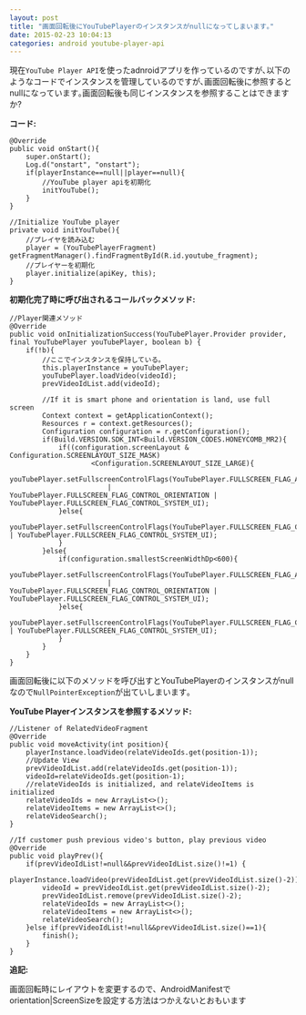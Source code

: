 ```yaml
---
layout: post
title: "画面回転後にYouTubePlayerのインスタンスがnullになってしまいます｡"
date: 2015-02-23 10:04:13
categories: android youtube-player-api
---
```

<p>現在<code>YouTube Player API</code>を使ったadnroidアプリを作っているのですが､以下のようなコードでインスタンスを管理しているのですが､画面回転後に参照するとnullになっています｡画面回転後も同じインスタンスを参照することはできますか?</p>

<p><strong>コード:</strong></p>

<pre><code>@Override
public void onStart(){
    super.onStart();
    Log.d("onstart", "onstart");
    if(playerInstance==null||player==null){
        //YouTube player apiを初期化
        initYouTube();
    }
}

//Initialize YouTube player
private void initYouTube(){
    //プレイヤを読み込む
    player = (YouTubePlayerFragment) getFragmentManager().findFragmentById(R.id.youtube_fragment);
    //プレイヤーを初期化
    player.initialize(apiKey, this);
}
</code></pre>

<p><strong>初期化完了時に呼び出されるコールバックメソッド:</strong></p>

<pre><code>//Player関連メソッド
@Override
public void onInitializationSuccess(YouTubePlayer.Provider provider, final YouTubePlayer youTubePlayer, boolean b) {
    if(!b){
        //ここでインスタンスを保持している｡
        this.playerInstance = youTubePlayer;
        youTubePlayer.loadVideo(videoId);
        prevVideoIdList.add(videoId);

        //If it is smart phone and orientation is land, use full screen
        Context context = getApplicationContext();
        Resources r = context.getResources();
        Configuration configuration = r.getConfiguration();
        if(Build.VERSION.SDK_INT&lt;Build.VERSION_CODES.HONEYCOMB_MR2){
            if((configuration.screenLayout &amp; Configuration.SCREENLAYOUT_SIZE_MASK)
                    &lt;Configuration.SCREENLAYOUT_SIZE_LARGE){
                youTubePlayer.setFullscreenControlFlags(YouTubePlayer.FULLSCREEN_FLAG_ALWAYS_FULLSCREEN_IN_LANDSCAPE
                        | YouTubePlayer.FULLSCREEN_FLAG_CONTROL_ORIENTATION | YouTubePlayer.FULLSCREEN_FLAG_CONTROL_SYSTEM_UI);
            }else{
                youTubePlayer.setFullscreenControlFlags(YouTubePlayer.FULLSCREEN_FLAG_CONTROL_ORIENTATION | YouTubePlayer.FULLSCREEN_FLAG_CONTROL_SYSTEM_UI);
            }
        }else{
            if(configuration.smallestScreenWidthDp&lt;600){
                youTubePlayer.setFullscreenControlFlags(YouTubePlayer.FULLSCREEN_FLAG_ALWAYS_FULLSCREEN_IN_LANDSCAPE
                        | YouTubePlayer.FULLSCREEN_FLAG_CONTROL_ORIENTATION | YouTubePlayer.FULLSCREEN_FLAG_CONTROL_SYSTEM_UI);
            }else{
                youTubePlayer.setFullscreenControlFlags(YouTubePlayer.FULLSCREEN_FLAG_CONTROL_ORIENTATION | YouTubePlayer.FULLSCREEN_FLAG_CONTROL_SYSTEM_UI);
            }
        }
    }
}
</code></pre>

<p>画面回転後に以下のメソッドを呼び出すとYouTubePlayerのインスタンスがnullなので<code>NullPointerException</code>が出ていしまいます｡</p>

<p><strong>YouTube Playerインスタンスを参照するメソッド:</strong></p>

<pre><code>//Listener of RelatedVideoFragment
@Override
public void moveActivity(int position){
    playerInstance.loadVideo(relateVideoIds.get(position-1));
    //Update View
    prevVideoIdList.add(relateVideoIds.get(position-1));
    videoId=relateVideoIds.get(position-1);
    //relateVideoIds is initialized, and relateVideoItems is initialized
    relateVideoIds = new ArrayList&lt;&gt;();
    relateVideoItems = new ArrayList&lt;&gt;();
    relateVideoSearch();
}

//If customer push previous video's button, play previous video
@Override
public void playPrev(){
    if(prevVideoIdList!=null&amp;&amp;prevVideoIdList.size()!=1) {
        playerInstance.loadVideo(prevVideoIdList.get(prevVideoIdList.size()-2));
        videoId = prevVideoIdList.get(prevVideoIdList.size()-2);
        prevVideoIdList.remove(prevVideoIdList.size()-2);
        relateVideoIds = new ArrayList&lt;&gt;();
        relateVideoItems = new ArrayList&lt;&gt;();
        relateVideoSearch();
    }else if(prevVideoIdList!=null&amp;&amp;prevVideoIdList.size()==1){
        finish();
    }
}
</code></pre>

<p><strong>追記:</strong></p>

<p>画面回転時にレイアウトを変更するので、AndroidManifestでorientation|ScreenSizeを設定する方法はつかえないとおもいます</p>
